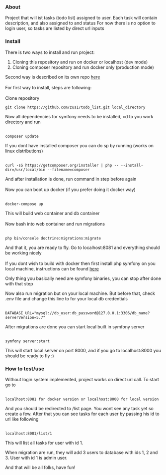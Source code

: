 <h3>About</h3>
Project that will ist tasks (todo list) assigned to user. Each task will contain description, and also assigned to and status
For now there is no option to login user, so tasks are listed by direct url inputs
<h3>Install</h3>
There is two ways to install and run project:
<ol>
    <li>Cloning this repository and run on docker or localhost (dev mode)</li>
    <li>Cloning composer repository and run docker only (production mode) </li>
</ol>
Second way is described on its own repo <a href="https://github.com/zus1/todo_list-composer">here</a>
<br><br>
For first way to install, steps are following:<br><br>
Clone repository
<pre><code>git clone https://github.com/zus1/todo_list.git local_directory</code></pre>
Now all dependencies for symfony needs to be installed, cd to you work directory and run
<br><br>
<pre><code>composer update</code></pre>
If you dont have installed composer you can do sp by running (works on linux distributions)
<br><br>
<pre><code>curl -sS https://getcomposer.org/installer | php -- --install-dir=/usr/local/bin --filename=composer</code></pre>
And after installation is done, run command in step before again
<br><br>
Now you can boot up docker (if you prefer doing it docker way)
<br><br>
<pre><code>docker-compose up</code></pre>
This will build web container and db container
<br><br>
Now bash into web container and run migrations
<br><br>
<pre><code>php bin/console doctrine:migrations:migrate</code></pre>
And that it, you are ready to fly. Go to localhost:8081 and everything should be working nicely
<br><br>
If you dont wish to build with docker then first install php symfony on you local machine, instructions can be found
<a href="https://symfony.com/doc/current/setup.html">here</a>

Only thing you basically need are symfony binaries, you can stop after done with that step

Now also run migration but on your local machine. But before that, check .env file and change this line to for your local db credentials
<br><br>
<pre><code>DATABASE_URL="mysql://db_user:db_password@127.0.0.1:3306/db_name?serverVersion=5.7"</code></pre>
After migrations are done you can start local built in symfony server
<br><br>
<pre><code>symfony server:start</code></pre>
This will start local server on port 8000, and if you go to localhost:8000 you should be ready to fly :) 

<h3>How to test/use</h3>
Without login system implemented, project works on direct url call. To start go to
<br><br>
<pre><code>localhost:8081 for docker version or localhost:8000 for local version</code></pre>
And you should be redirected to /list page. You wont see any task yet so create a few. After that you can see tasks for each user
by passing his id to url like following
<br><br>
<pre><code>localhost:8081/list/1</code></pre>
This will list all tasks for user with id 1. 

When migration are run, they will add 3 users to database with ids 1, 2 and 3. User with id 1 is admin user.


And that will be all folks, have fun!